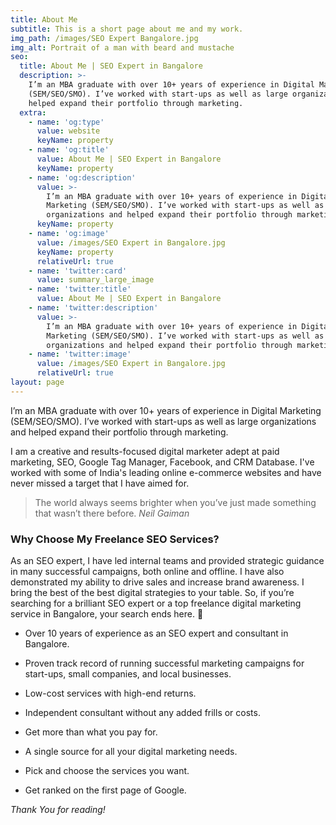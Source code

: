 ```yaml
---
title: About Me
subtitle: This is a short page about me and my work.
img_path: /images/SEO Expert Bangalore.jpg
img_alt: Portrait of a man with beard and mustache
seo:
  title: About Me | SEO Expert in Bangalore
  description: >-
    I’m an MBA graduate with over 10+ years of experience in Digital Marketing
    (SEM/SEO/SMO). I’ve worked with start-ups as well as large organizations and
    helped expand their portfolio through marketing.
  extra:
    - name: 'og:type'
      value: website
      keyName: property
    - name: 'og:title'
      value: About Me | SEO Expert in Bangalore
      keyName: property
    - name: 'og:description'
      value: >-
        I’m an MBA graduate with over 10+ years of experience in Digital
        Marketing (SEM/SEO/SMO). I’ve worked with start-ups as well as large
        organizations and helped expand their portfolio through marketing.
      keyName: property
    - name: 'og:image'
      value: /images/SEO Expert in Bangalore.jpg
      keyName: property
      relativeUrl: true
    - name: 'twitter:card'
      value: summary_large_image
    - name: 'twitter:title'
      value: About Me | SEO Expert in Bangalore
    - name: 'twitter:description'
      value: >-
        I’m an MBA graduate with over 10+ years of experience in Digital
        Marketing (SEM/SEO/SMO). I’ve worked with start-ups as well as large
        organizations and helped expand their portfolio through marketing.
    - name: 'twitter:image'
      value: /images/SEO Expert in Bangalore.jpg
      relativeUrl: true
layout: page
---
```

I’m an MBA graduate with over 10+ years of experience in Digital Marketing (SEM/SEO/SMO). I’ve worked with start-ups as well as large organizations and helped expand their portfolio through marketing. 

I am a creative and results-focused digital marketer adept at paid marketing, SEO, Google Tag Manager, Facebook, and CRM Database. I've worked with some of India's leading online e-commerce websites and have never missed a target that I have aimed for.

> The world always seems brighter when you’ve just made something that wasn’t there before. <cite>Neil Gaiman</cite>



### Why Choose My Freelance SEO Services?


As an SEO expert, I have led internal teams and provided strategic guidance in many successful campaigns, both online and offline. I have also demonstrated my ability to drive sales and increase brand awareness. I bring the best of the best digital strategies to your table. So, if you’re searching for a brilliant SEO expert or a top freelance digital marketing service in Bangalore, your search ends here.
 

*   Over 10 years of experience as an SEO expert and consultant in Bangalore.


*   Proven track record of running successful marketing campaigns for start-ups, small companies, and local businesses.


*   Low-cost services with high-end returns.


*   Independent consultant without any added frills or costs.


*   Get more than what you pay for.


*   A single source for all your digital marketing needs.


*   Pick and choose the services you want.


*   Get ranked on the first page of Google.

*Thank You for reading!*
